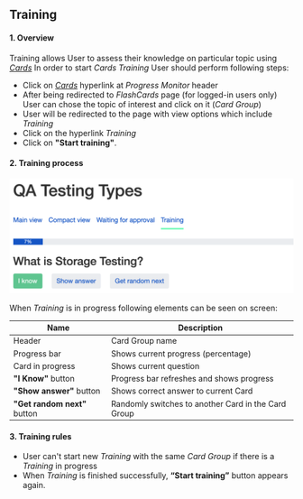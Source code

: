 ## Training

#### 1. Overview

Training allows User to assess their knowledge on particular topic using [_Cards_](homepage.md)
In order to start _Cards Training_ User should perform following steps:

* Click on [_Cards_](https://app.pasv.us/flash) hyperlink at _Progress Monitor_ header
* After being redirected to _FlashCards_ page (for logged-in users only) User can chose the topic of interest and click on it  (_Card Group_)
* User will be redirected to the page with view options which include _Training_
* Click on the hyperlink _Training_
* Click on **"Start training"**.

#### 2. Training process 

![](img/training1.png)

When _Training_ is in progress following elements can be seen on screen:

|       **Name**        |         **Description**        | 
|------------|-------------------|
|  Header    |   Card Group name |   
|  Progress bar  |  Shows current progress (percentage)   |  
|  Card in progress | Shows current question  |  
|  **"I Know"** button  |  Progress bar refreshes and shows progress | 
| **"Show answer"** button | Shows correct answer to current Card |
| **"Get random next"** button | Randomly switches to another Card in the Card Group |

#### 3. Training rules

* User can't start new _Training_ with the same _Card Group_ if there is a _Training_ in progress
* When _Training_ is finished successfully, **“Start training”** button appears again.




